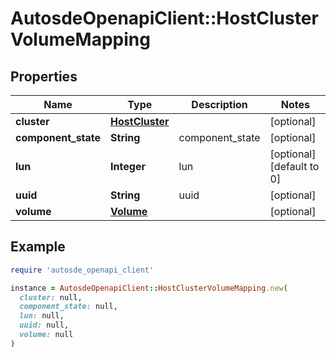 # AutosdeOpenapiClient::HostClusterVolumeMapping

## Properties

| Name | Type | Description | Notes |
| ---- | ---- | ----------- | ----- |
| **cluster** | [**HostCluster**](HostCluster.md) |  | [optional] |
| **component_state** | **String** | component_state | [optional] |
| **lun** | **Integer** | lun | [optional][default to 0] |
| **uuid** | **String** | uuid | [optional] |
| **volume** | [**Volume**](Volume.md) |  | [optional] |

## Example

```ruby
require 'autosde_openapi_client'

instance = AutosdeOpenapiClient::HostClusterVolumeMapping.new(
  cluster: null,
  component_state: null,
  lun: null,
  uuid: null,
  volume: null
)
```

